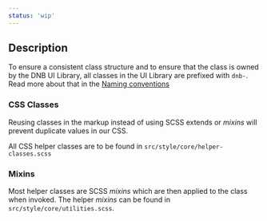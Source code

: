 ```yaml
---
status: 'wip'
---
```


## Description

To ensure a consistent class structure and to ensure that the class is owned by the DNB UI Library, all classes in the UI Library are prefixed with `dnb-`. Read more about that in the [Naming conventions](/uilib/development/naming)

### CSS Classes

Reusing classes in the markup instead of using SCSS extends or _mixins_ will prevent duplicate values in our CSS.

All CSS helper classes are to be found in `src/style/core/helper-classes.scss`

### Mixins

Most helper classes are SCSS _mixins_ which are then applied to the class when invoked. The helper _mixins_ can be found in `src/style/core/utilities.scss`.
